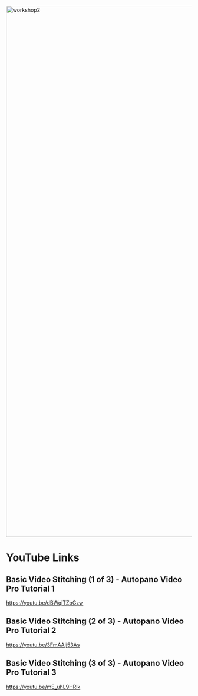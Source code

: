 <img width="1440" alt="workshop2" src="https://user-images.githubusercontent.com/7401790/51446347-d7c77000-1cde-11e9-96d6-2fe3aa68cb84.png">


# YouTube Links

## Basic Video Stitching (1 of 3) - Autopano Video Pro Tutorial 1
https://youtu.be/dBWqiTZbGzw

## Basic Video Stitching (2 of 3) - Autopano Video Pro Tutorial 2
https://youtu.be/3FmAAij53As

## Basic Video Stitching (3 of 3) - Autopano Video Pro Tutorial 3
https://youtu.be/mE_uhL9HRlk
